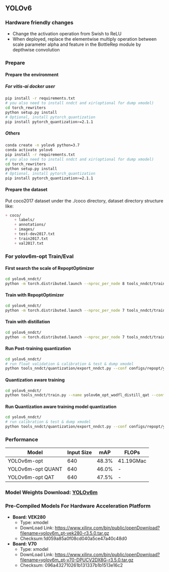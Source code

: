 ## YOLOv6 

### Hardware friendly changes
- Change the activation operation from Swish to ReLU
- When deployed, replace the elementwise multiply operation between scale parameter alpha and feature in the BottleRep module by depthwise convolution

### Prepare

#### Prepare the environment

##### For vitis-ai docker user
```bash
pip install -r requirements.txt
# you also need to install nndct and xir(optional for dump xmodel)
cd torch_rewriters
python setup.py install
# Optional, install pytorch_quantization
pip install pytorch_quantization>=2.1.1
```

##### Others
```bash
conda create -n yolov6 python=3.7
conda activate yolov6
pip install -r requirements.txt
# you also need to install nndct and xir(optional for dump xmodel)
cd torch_rewriters
python setup.py install
# Optional, install pytorch_quantization
pip install pytorch_quantization>=2.1.1
```

#### Prepare the dataset
Put coco2017 dataset under the ./coco directory, dataset directory structure like:
```markdown
+ coco/
    + labels/
    + annotations/
    + images/
    + test-dev2017.txt 
    + train2017.txt
    + val2017.txt
```

### For yolov6m-opt Train/Eval

#### First search the scale of RepoptOptimizer

```bash
cd yolov6_nndct/
python -m torch.distributed.launch --nproc_per_node 8 tools_nndct/train.py --batch 256 --conf configs/repopt/yolov6m_hs.py --data data/coco.yaml --device 0,1,2,3,4,5,6,7 --name yolov6m_hs
```

#### Train with RepoptOptimizer
```bash
cd yolov6_nndct/
python -m torch.distributed.launch --nproc_per_node 7 tools_nndct/train.py --batch 256 --conf configs/repopt/yolov6m_opt_wodfl.py --data data/coco.yaml --device 1,2,3,4,5,6,7 --name yolov6m_opt_wodfl
```

#### Train with distillation
```bash
cd yolov6_nndct/
python -m torch.distributed.launch --nproc_per_node 7 tools_nndct/train.py --batch 256 --conf configs/repopt/yolov6m_opt_wodfl.py --data data/coco.yaml --device 1,2,3,4,5,6,7 --name yolov6m_opt_wodfl_distill --distill --teacher_model_path runs/train/yolov6m_opt_wodfl/weights/best_ckpt.pt
```

#### Run Post-training quantization
```bash
cd yolov6_nndct/
# run float validation & calibration & test & dump xmodel
python tools_nndct/quantization/export_nndct.py --conf configs/repopt/yolov6m_opt_wodfl.py --weights runs/train/yolov6m_opt_wodfl_distill/weights/best_ckpt.pt --device 0 --batch-size 1 --calib-batch-number 1000 --eval-float
```

#### Quantization aware training 
```bash
cd yolov6_nndct/
python tools_nndct/train.py --name yolov6m_opt_wodfl_distill_qat --conf configs/repopt/yolov6m_opt_wodfl_qat.py --device 0 --quant --batch-size 32 --teacher_model_path runs/train/yolov6m_opt_wodfl_distill/weights/best_ckpt.pt --distill --distill_feat --epochs 24 --workers 32
```

#### Run Quantization aware training model quantization
```bash
cd yolov6_nndct/
# run calibration & test & dump xmodel
python tools_nndct/quantization/export_nndct.py --conf configs/repopt/yolov6m_opt_wodfl_qat.py --weights runs/train/yolov6m_opt_wodfl_distill_qat/weights/best_ckpt.pt --device 0 --batch-size 1 --qat
```

### Performance

| Model | Input Size | mAP | FLOPs |
|-------|------------|--------------|-------|
| YOLOv6m-opt | 640 | 48.3% | 41.19GMac |
| YOLOv6m-opt QUANT| 640 | 46.0% | - |
| YOLOv6m-opt QAT| 640 | 47.5% | - |

### Model Weights Download: [YOLOv6m](https://www.xilinx.com/bin/public/openDownload?filename=pt_yolov6m_3.5.zip)

### **Pre-Compiled Models For Hardware Acceleration Platform**

- **Board: VEK280**
  - Type: xmodel
  - DownLoad Link: https://www.xilinx.com/bin/public/openDownload?filename=yolov6m_pt-vek280-r3.5.0.tar.gz
  - Checksum:1d059a85a0f08cd040a5ce47a40c48d0
- **Board: V70**
  - Type: xmodel
  - DownLoad Link: https://www.xilinx.com/bin/public/openDownload?filename=yolov6m_pt-v70-DPUCV2DX8G-r3.5.0.tar.gz
  - Checksum: 096a432710261b131337b1b1513e16c2

